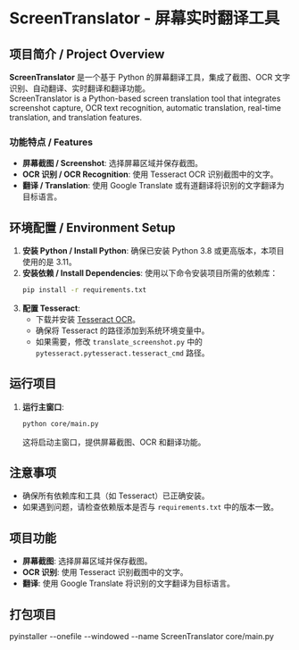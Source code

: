 # ScreenTranslator - 屏幕实时翻译工具

## 项目简介 / Project Overview
**ScreenTranslator** 是一个基于 Python 的屏幕翻译工具，集成了截图、OCR 文字识别、自动翻译、实时翻译和翻译功能。  
ScreenTranslator is a Python-based screen translation tool that integrates screenshot capture, OCR text recognition, automatic translation, real-time translation, and translation features.

### 功能特点 / Features
- **屏幕截图 / Screenshot**: 选择屏幕区域并保存截图。
- **OCR 识别 / OCR Recognition**: 使用 Tesseract OCR 识别截图中的文字。
- **翻译 / Translation**: 使用 Google Translate 或有道翻译将识别的文字翻译为目标语言。

## 环境配置 / Environment Setup

1. **安装 Python / Install Python**: 确保已安装 Python 3.8 或更高版本，本项目使用的是 3.11。
2. **安装依赖 / Install Dependencies**: 使用以下命令安装项目所需的依赖库：
   ```bash
   pip install -r requirements.txt
3. **配置 Tesseract**:
   - 下载并安装 [Tesseract OCR](https://github.com/tesseract-ocr/tesseract)。
   - 确保将 Tesseract 的路径添加到系统环境变量中。
   - 如果需要，修改 `translate_screenshot.py` 中的 `pytesseract.pytesseract.tesseract_cmd` 路径。

## 运行项目
1. **运行主窗口**:
   ```bash
   python core/main.py
   ```
   这将启动主窗口，提供屏幕截图、OCR 和翻译功能。

## 注意事项
- 确保所有依赖库和工具（如 Tesseract）已正确安装。
- 如果遇到问题，请检查依赖版本是否与 `requirements.txt` 中的版本一致。

## 项目功能
- **屏幕截图**: 选择屏幕区域并保存截图。
- **OCR 识别**: 使用 Tesseract 识别截图中的文字。
- **翻译**: 使用 Google Translate 将识别的文字翻译为目标语言。

## 打包项目
pyinstaller --onefile --windowed --name ScreenTranslator core/main.py
